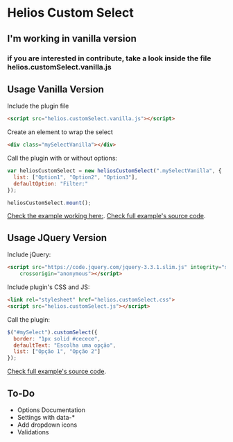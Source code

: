 # Helios Custom Select

## I'm working in vanilla version

### if you are interested in contribute, take a look inside the file helios.customSelect.vanilla.js

## Usage Vanilla Version

Include the plugin file

```html
<script src="helios.customSelect.vanilla.js"></script>
```

Create an element to wrap the select

```html
<div class="mySelectVanilla"></div>
```

Call the plugin with or without options:

```javascript
var heliosCustomSelect = new heliosCustomSelect(".mySelectVanilla", {
  list: ["Option1", "Option2", "Option3"],
  defaultOption: "Filter:"
});

heliosCustomSelect.mount();
```

[Check the example working here:](https://codepen.io/haykou/pen/Jmvwqx).
[Check full example's source code](https://github.com/heliomsolivas/heliosCustomSelect/blob/master/exampleVanilla.html).

## Usage JQuery Version

Include jQuery:

```html
<script src="https://code.jquery.com/jquery-3.3.1.slim.js" integrity="sha256-fNXJFIlca05BIO2Y5zh1xrShK3ME+/lYZ0j+ChxX2DA="
    crossorigin="anonymous"></script>
```

Include plugin's CSS and JS:

```html
<link rel="stylesheet" href="helios.customSelect.css">
<script src="helios.customSelect.js"></script>
```

Call the plugin:

```javascript
$("#mySelect").customSelect({
  border: "1px solid #cecece",
  defaultText: "Escolha uma opção",
  list: ["Opção 1", "Opção 2"]
});
```

[Check full example's source code](https://github.com/heliomsolivas/heliosCustomSelect/blob/master/example.html).

## To-Do

- Options Documentation
- Settings with data-\*
- Add dropdown icons
- Validations
